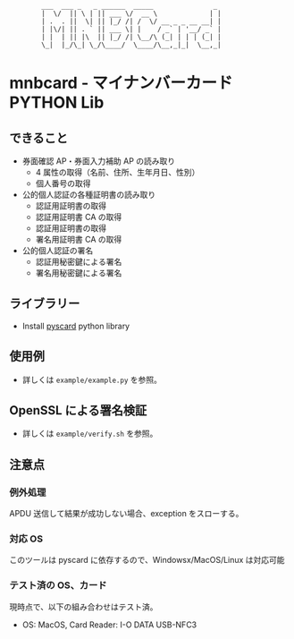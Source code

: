             ___  ___ _   _ ______  _____               _
            |  \/  || \ | || ___ \/  __ \             | |
            | .  . ||  \| || |_/ /| /  \/ __ _ _ __ __| |
            | |\/| || . ` || ___ \| |    / _` | '__/ _` |
            | |  | || |\  || |_/ /| \__/\ (_| | | | (_| |
            \_|  |_/\_| \_/\____/  \____/\__,_|_|  \__,_|

# mnbcard - マイナンバーカード PYTHON Lib

## できること

- 券面確認 AP・券面入力補助 AP の読み取り
  - 4 属性の取得（名前、住所、生年月日、性別）
  - 個人番号の取得
- 公的個人認証の各種証明書の読み取り
  - 認証用証明書の取得
  - 認証用証明書 CA の取得
  - 認証用証明書の取得
  - 署名用証明書 CA の取得
- 公的個人認証の署名
  - 認証用秘密鍵による署名
  - 署名用秘密鍵による署名

## ライブラリー

- Install [pyscard](http://pyscard.sourceforge.net/) python library

## 使用例

- 詳しくは `example/example.py` を参照。

## OpenSSL による署名検証

- 詳しくは `example/verify.sh` を参照。

## 注意点

### 例外処理

APDU 送信して結果が成功しない場合、exception をスローする。

### 対応 OS

このツールは pyscard に依存するので、Windowsx/MacOS/Linux は対応可能

### テスト済の OS、カード

現時点で、以下の組み合わせはテスト済。

- OS: MacOS, Card Reader: I-O DATA USB-NFC3
